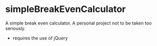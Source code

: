 # simpleBreakEvenCalculator
A simple break even calculator. A personal project not to be taken too seriously. 

* requires the use of jQuery
